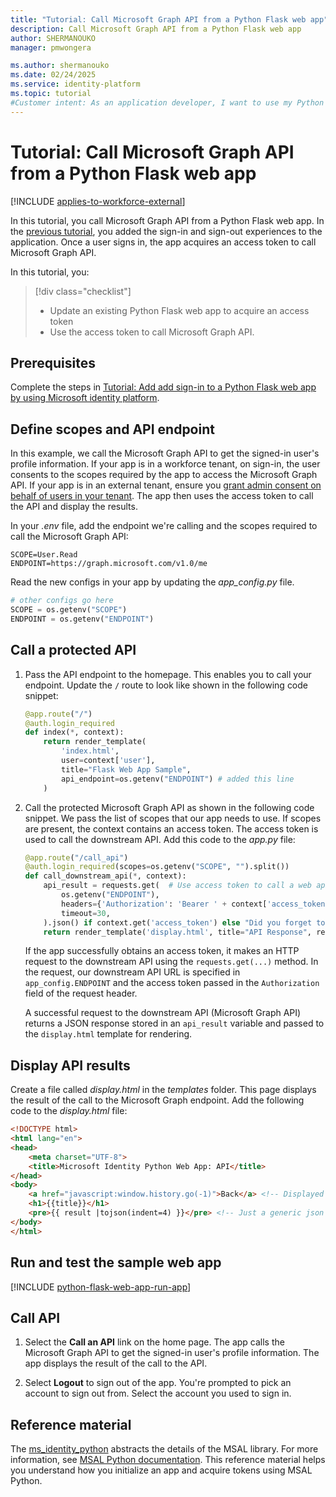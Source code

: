 ```yaml
---
title: "Tutorial: Call Microsoft Graph API from a Python Flask web app"
description: Call Microsoft Graph API from a Python Flask web app
author: SHERMANOUKO
manager: pmwongera

ms.author: shermanouko
ms.date: 02/24/2025
ms.service: identity-platform
ms.topic: tutorial
#Customer intent: As an application developer, I want to use my Python Flask web app to call Microsoft Graph API so that I can read a signed-in user's profile information.
---
```


# Tutorial: Call Microsoft Graph API from a Python Flask web app

[!INCLUDE [applies-to-workforce-external](../external-id/includes/applies-to-workforce-external.md)]

In this tutorial, you call Microsoft Graph API from a Python Flask web app. In the [previous tutorial](tutorial-web-app-python-flask-sign-in-out.md), you added the sign-in and sign-out experiences to the application. Once a user signs in, the app acquires an access token to call Microsoft Graph API.

In this tutorial, you:

> [!div class="checklist"]
>
> - Update an existing Python Flask web app to acquire an access token
> - Use the access token to call Microsoft Graph API.

## Prerequisites

Complete the steps in [Tutorial: Add add sign-in to a Python Flask web app by using Microsoft identity platform](tutorial-web-app-node-sign-in-sign-out.md). 

## Define scopes and API endpoint

In this example, we call the Microsoft Graph API to get the signed-in user's profile information. If your app is in a workforce tenant, on sign-in, the user consents to the scopes required by the app to access the Microsoft Graph API. If your app is in an external tenant, ensure you [grant admin consent on behalf of users in your tenant](./quickstart-register-app.md#grant-admin-consent-external-tenants-only). The app then uses the access token to call the API and display the results.

In your *.env* file, add the endpoint we're calling and the scopes required to call the Microsoft Graph API:

```
SCOPE=User.Read
ENDPOINT=https://graph.microsoft.com/v1.0/me
```

Read the new configs in your app by updating the *app_config.py* file.

```python
# other configs go here
SCOPE = os.getenv("SCOPE")
ENDPOINT = os.getenv("ENDPOINT")
```

## Call a protected API

1. Pass the API endpoint to the homepage. This enables you to call your endpoint. Update the `/` route to look like shown in the following code snippet:

    ```python
    @app.route("/")
    @auth.login_required
    def index(*, context):
        return render_template(
            'index.html',
            user=context['user'],
            title="Flask Web App Sample",
            api_endpoint=os.getenv("ENDPOINT") # added this line
        )
    ```

1. Call the protected Microsoft Graph API as shown in the following code snippet. We pass the list of scopes that our app needs to use. If scopes are present, the context contains an access token. The access token is used to call the downstream API. Add this code to the *app.py* file:

    ```python
    @app.route("/call_api")
    @auth.login_required(scopes=os.getenv("SCOPE", "").split())
    def call_downstream_api(*, context):
        api_result = requests.get(  # Use access token to call a web api
            os.getenv("ENDPOINT"),
            headers={'Authorization': 'Bearer ' + context['access_token']},
            timeout=30,
        ).json() if context.get('access_token') else "Did you forget to set the SCOPE environment variable?"
        return render_template('display.html', title="API Response", result=api_result)
    ``` 

    If the app successfully obtains an access token, it makes an HTTP request to the downstream API using the `requests.get(...)` method. In the request, our downstream API URL is specified in `app_config.ENDPOINT` and the access token passed in the `Authorization` field of the request header. 
    
    A successful request to the downstream API (Microsoft Graph API) returns a JSON response stored in an `api_result` variable and passed to the `display.html` template for rendering. 

## Display API results

Create a file called *display.html* in the *templates* folder. This page displays the result of the call to the Microsoft Graph endpoint. Add the following code to the *display.html* file:

```html
<!DOCTYPE html>
<html lang="en">
<head>
    <meta charset="UTF-8">
    <title>Microsoft Identity Python Web App: API</title>
</head>
<body>
    <a href="javascript:window.history.go(-1)">Back</a> <!-- Displayed on top of a potentially large JSON response, so it will remain visible -->
    <h1>{{title}}</h1>
    <pre>{{ result |tojson(indent=4) }}</pre> <!-- Just a generic json viewer -->
</body>
</html>
```

## Run and test the sample web app

[!INCLUDE [python-flask-web-app-run-app](./includes/python-web-app/flask-web-app-tutorial.md)]

## Call API

1. Select the **Call an API** link on the home page. The app calls the Microsoft Graph API to get the signed-in user's profile information. The app displays the result of the call to the API.

1. Select **Logout** to sign out of the app. You're prompted to pick an account to sign out from. Select the account you used to sign in.

## Reference material

The [ms_identity_python](https://github.com/azure-samples/ms-identity-python) abstracts the details of the MSAL library. For more information, see [MSAL Python documentation](/entra/msal/python/). This reference material helps you understand how you initialize an app and acquire tokens using MSAL Python.
